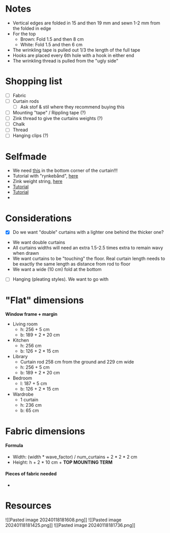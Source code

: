 # Notes
- Vertical edges are folded in 15 and then 19 mm and sewn 1-2 mm from the folded in edge
- For the top 
	- Brown: Fold 1.5 and then 8 cm
	- White: Fold 1.5 and then 6 cm
- The wrinkling tape is pulled out 1/3 the length of the full tape
- Hooks are placed every 6th hole with a hook in either end
- The wrinkling thread is pulled from the "ugly side"

# Shopping list
- [ ] Fabric
- [ ] Curtain rods
	- [ ] Ask stof & stil where they recommend buying this
- [ ] Mounting "tape" / Rippling tape (?)
- [ ] Zink thread to give the curtains weights (?)
- [ ] Chalk
- [ ] Thread
- [ ] Hanging clips (?)
# Selfmade
- We need [this](https://www.selfmade.com/da-dk/p/symaerke-kat-50x60mm-lys-brun-1stk-59422/26501) in the bottom corner of the curtain!!!
- Tutorial with "rynkebånd", [here](https://www.selfmade.com/da-dk/l/gardiner-med-rynkebaand-DIY8011)
- Zink weight string, [here](https://www.selfmade.com/da-dk/p/zinkbaand-14g-3m-61078/35003)
- [Tutorial](https://media.selfmade.com/files/diy8046-pleating-tape-curtain-dk-pdf.pdf?i=87634&ud=ALgcIieU2wg)
- [Tutorial](https://media.selfmade.com/files/diy8047-wave-curtain-dk-pdf.pdf?i=87645&ud=AOC-J7GU2wg)
- 
# Considerations
- [x] Do we want "double" curtains with a lighter one behind the thicker one?
- We want double curtains
- All curtains widths will need an extra 1.5-2.5 times extra to remain wavy when drawn
- We want curtains to be "touching" the floor. Real curtain length needs to be exactly the same length as distance from rod to floor
- We want a wide (10 cm) fold at the bottom
- [ ] Hanging (pleating styles). We want to go with 
# "Flat" dimensions
**Window frame + margin**
- Living room
	- h: 256 + 5 cm
	- b: 189 + 2 * 20 cm
- Kitchen
	- h: 256 cm
	- b: 126 + 2 * 15 cm
- Library
	- Curtain rod 258 cm from the ground and 229 cm wide
	- h: 256 + 5 cm
	- b: 189 + 2 * 20 cm
- Bedroom
	- l: 187 + 5 cm
	- b: 126 + 2 * 15 cm
- Wardrobe
	- 1 curtain
	- h: 236 cm
	- b: 65 cm
# Fabric dimensions
#### Formula
- Width: (width * wave_factor) / num_curtains + 2 * 2 * 2 cm
- Height: h + 2 * 10 cm + **TOP MOUNTING TERM**
#### Pieces of fabric needed 
- 

# Resources
![[Pasted image 20240118181608.png]]
![[Pasted image 20240118181425.png]]
![[Pasted image 20240118181736.png]]